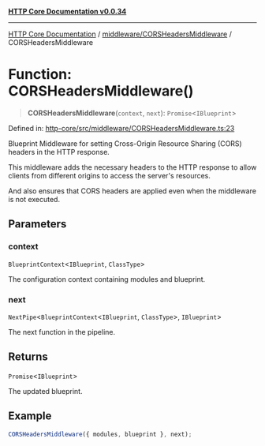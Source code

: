 [**HTTP Core Documentation v0.0.34**](../../../README.md)

***

[HTTP Core Documentation](../../../modules.md) / [middleware/CORSHeadersMiddleware](../README.md) / CORSHeadersMiddleware

# Function: CORSHeadersMiddleware()

> **CORSHeadersMiddleware**(`context`, `next`): `Promise`\<`IBlueprint`\>

Defined in: [http-core/src/middleware/CORSHeadersMiddleware.ts:23](https://github.com/stonemjs/http-core/blob/eaa01dbfed8a1d56fab239821e27802dd54ab017/src/middleware/CORSHeadersMiddleware.ts#L23)

Blueprint Middleware for setting Cross-Origin Resource Sharing (CORS) headers in the HTTP response.

This middleware adds the necessary headers to the HTTP response
to allow clients from different origins to access the server's resources.

And also ensures that CORS headers are applied even when the middleware is not executed.

## Parameters

### context

`BlueprintContext`\<`IBlueprint`, `ClassType`\>

The configuration context containing modules and blueprint.

### next

`NextPipe`\<`BlueprintContext`\<`IBlueprint`, `ClassType`\>, `IBlueprint`\>

The next function in the pipeline.

## Returns

`Promise`\<`IBlueprint`\>

The updated blueprint.

## Example

```typescript
CORSHeadersMiddleware({ modules, blueprint }, next);
```
